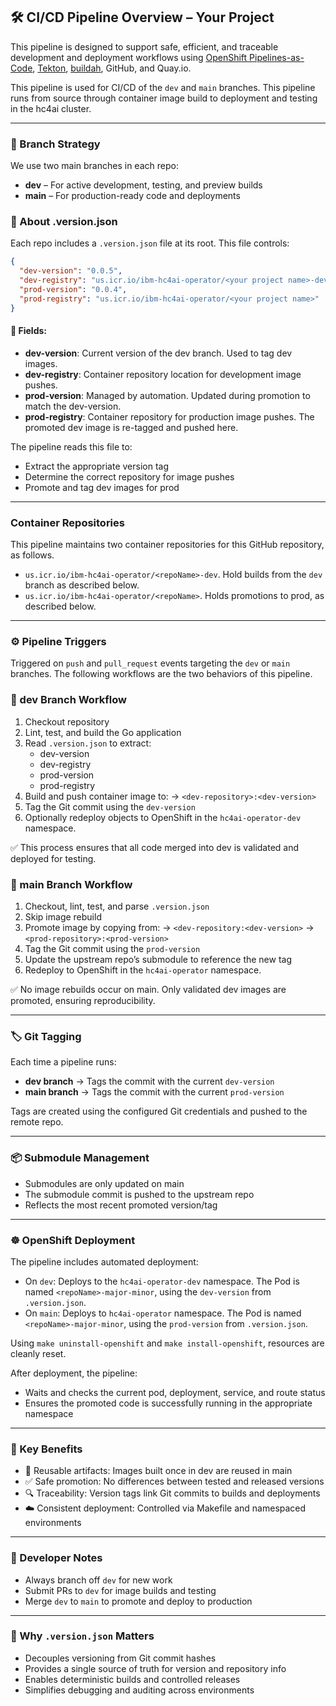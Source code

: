 ## 🛠️ CI/CD Pipeline Overview – Your Project

<!-- NOTE TO CONTRIBUTORS: every repo in the hc4ai organization is intended to have the same contents in this file. The origin is the copy in https://github.ibm.com/mspreitz/hc4ai-hello-neural/blob/dev/.tekton/README.md; submit PRs against that one -->

This pipeline is designed to support safe, efficient, and traceable development and deployment workflows using [OpenShift Pipelines-as-Code](https://pipelinesascode.com/), [Tekton](https://tekton.dev/), [buildah](https://buildah.io/), GitHub, and Quay.io.

This pipeline is used for CI/CD of the `dev` and `main` branches. This pipeline runs from source through container image build to deployment and testing in the hc4ai cluster.

---

### 🔀 Branch Strategy
We use two main branches in each repo:

- **dev** – For active development, testing, and preview builds
- **main** – For production-ready code and deployments

### 📄 About .version.json
Each repo includes a `.version.json` file at its root. This file controls:

```json
{
  "dev-version": "0.0.5",
  "dev-registry": "us.icr.io/ibm-hc4ai-operator/<your project name>-dev",
  "prod-version": "0.0.4",
  "prod-registry": "us.icr.io/ibm-hc4ai-operator/<your project name>"
}
```

#### 🔑 Fields:
- **dev-version**: Current version of the dev branch. Used to tag dev images.
- **dev-registry**: Container repository location for development image pushes.
- **prod-version**: Managed by automation. Updated during promotion to match the dev-version.
- **prod-registry**: Container repository for production image pushes. The promoted dev image is re-tagged and pushed here.

The pipeline reads this file to:
- Extract the appropriate version tag
- Determine the correct repository for image pushes
- Promote and tag dev images for prod

---

### Container Repositories

This pipeline maintains two container repositories for this GitHub repository, as follows.

- `us.icr.io/ibm-hc4ai-operator/<repoName>-dev`. Hold builds from the `dev` branch as described below.
- `us.icr.io/ibm-hc4ai-operator/<repoName>`. Holds promotions to prod, as described below.

---

### ⚙️ Pipeline Triggers
Triggered on `push` and `pull_request` events targeting the `dev` or `main` branches. The following workflows are the two behaviors of this pipeline.

### 🔧 dev Branch Workflow
1. Checkout repository
2. Lint, test, and build the Go application
3. Read `.version.json` to extract:
    - dev-version
    - dev-registry
    - prod-version
    - prod-registry
4. Build and push container image to:
   → `<dev-repository>:<dev-version>`
5. Tag the Git commit using the `dev-version`
6. Optionally redeploy objects to OpenShift in the `hc4ai-operator-dev` namespace.

✅ This process ensures that all code merged into dev is validated and deployed for testing.

### 🚀 main Branch Workflow
1. Checkout, lint, test, and parse `.version.json`
2. Skip image rebuild
3. Promote image by copying from:
   → `<dev-repository:<dev-version>` → `<prod-repository>:<prod-version>`
4. Tag the Git commit using the `prod-version`
5. Update the upstream repo’s submodule to reference the new tag
6. Redeploy to OpenShift in the `hc4ai-operator` namespace.

✅ No image rebuilds occur on main. Only validated dev images are promoted, ensuring reproducibility.

---

### 🏷️ Git Tagging
Each time a pipeline runs:
- **dev branch** → Tags the commit with the current `dev-version`
- **main branch** → Tags the commit with the current `prod-version`

Tags are created using the configured Git credentials and pushed to the remote repo.

---

### 📦 Submodule Management
- Submodules are only updated on main
- The submodule commit is pushed to the upstream repo
- Reflects the most recent promoted version/tag

---

### ☸️ OpenShift Deployment
The pipeline includes automated deployment:
- On `dev`: Deploys to the `hc4ai-operator-dev` namespace. The Pod is named `<repoName>-major-minor`, using the `dev-version` from `.version.json`.
- On `main`: Deploys to `hc4ai-operator` namespace. The Pod is named `<repoName>-major-minor`, using the `prod-version` from `.version.json`.

Using `make uninstall-openshift` and `make install-openshift`, resources are cleanly reset.

After deployment, the pipeline:
- Waits and checks the current pod, deployment, service, and route status
- Ensures the promoted code is successfully running in the appropriate namespace

---

### 🧠 Key Benefits
- 🔄 Reusable artifacts: Images built once in dev are reused in main
- ✅ Safe promotion: No differences between tested and released versions
- 🔍 Traceability: Version tags link Git commits to builds and deployments
- ☁️ Consistent deployment: Controlled via Makefile and namespaced environments

---

### 🧰 Developer Notes
- Always branch off `dev` for new work
- Submit PRs to `dev` for image builds and testing
- Merge `dev` to `main` to promote and deploy to production

---

### 🧠 Why `.version.json` Matters
- Decouples versioning from Git commit hashes
- Provides a single source of truth for version and repository info
- Enables deterministic builds and controlled releases
- Simplifies debugging and auditing across environments

